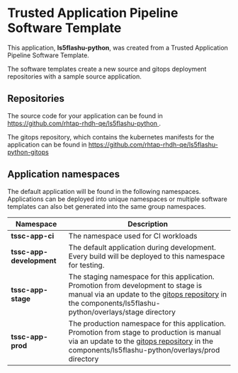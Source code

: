 # Trusted Application Pipeline Software Template

This application, **ls5flashu-python**, was created from a Trusted Application Pipeline Software Template.

The software templates create a new source and gitops deployment repositories with a sample source application. 

## Repositories

The source code for your application can be found in [https://github.com/rhtap-rhdh-qe/ls5flashu-python ](https://github.com/rhtap-rhdh-qe/ls5flashu-python ).
 
The gitops repository, which contains the kubernetes manifests for the application can be found in 
[https://github.com/rhtap-rhdh-qe/ls5flashu-python-gitops ](https://github.com/rhtap-rhdh-qe/ls5flashu-python-gitops ) 

## Application namespaces 

The default application will be found in the following namespaces. Applications can be deployed into unique namespaces or multiple software templates can also bet generated into the same group namespaces.  

|  Namespace   |  Description   |  
| -------- | -------- |
| **tssc-app-ci** | The namespace used for CI workloads |
| **tssc-app-development** | The default application during development. Every build will be deployed to this namespace for testing. |
| **tssc-app-stage** | The staging namespace for this application. Promotion from development to stage is manual via an update to the [gitops repository](https://github.com/rhtap-rhdh-qe/ls5flashu-python-gitops ) in the components/ls5flashu-python/overlays/stage directory |
| **tssc-app-prod** | The production namespace for this application. Promotion from stage to production is manual via an update to the [gitops repository](https://github.com/rhtap-rhdh-qe/ls5flashu-python-gitops ) in the components/ls5flashu-python/overlays/prod directory |